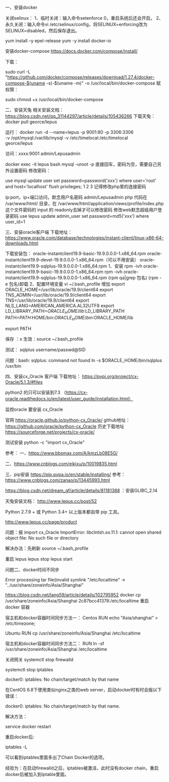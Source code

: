 一、安装docker

关闭selinux：
1、临时关闭：输入命令setenforce 0，重启系统后还会开启。
2、永久关闭：输入命令vi /etc/selinux/config，将SELINUX=enforcing改为SELINUX=disabled，然后保存退出。

yum install –y epel-release
yum -y install docker-io

安装docker-compose
https://docs.docker.com/compose/install/

下载：


sudo curl -L "https://github.com/docker/compose/releases/download/1.27.4/docker-compose-$(uname -s)-$(uname -m)" -o /usr/local/bin/docker-compose
赋权限：


sudo chmod +x /usr/local/bin/docker-compose

二、安装天兔
相关安装文档：
https://blog.csdn.net/qq_31144297/article/details/105436266
下载天兔：
docker pull georce/lepus

运行：
docker run -d --name=lepus -p 9001:80 -p 3306:3306 \
-v /opt/mysql:/var/lib/mysql -v /etc/timelocal:/etc/timelocal \
georce/lepus

访问：xxxx:9001 admin/Lepusadmin



docker exec -it lepus bash
mysql -uroot -p 直接回车，密码为空，需要自己另外设置密码
修改密码：


use mysql
update user set password=password('xxx') where user='root' and host='localhost'
flush privileges;
1
2
3
记得修改php里的连接密码


ip:port，ip+端口访问，默念用户名密码 admin/Lepusadmin
php 代码在 /var/www/html/ 目录，在 /var/www/html/application/views/profile/index.php 这个文件密码的 input 的 readonly去掉才可以修改密码
修改web默念超级用户登录密码
use lepus
update admin_user set password=md5('xxx') where user_id=1


三、安装oracle客户端
下载地址：https://www.oracle.com/database/technologies/instant-client/linux-x86-64-downloads.html

下载安装包：
oracle-instantclient19.9-basic-19.9.0.0.0-1.x86_64.rpm
oracle-instantclient19.9-devel-19.9.0.0.0-1.x86_64.rpm（可以不用安装）
oracle-instantclient19.9-sqlplus-19.9.0.0.0-1.x86_64.rpm
1、安装
rpm -ivh oracle-instantclient19.9-basic-19.9.0.0.0-1.x86_64.rpm
rpm -ivh oracle-instantclient19.9-sqlplus-19.9.0.0.0-1.x86_64.rpm
(rpm qa|grep 包名)
(rpm -e 包名)卸载
2、配置环境变量
vi ~/.bash_profile
增加
export ORACLE_HOME=/usr/lib/oracle/19.9/client64
export TNS_ADMIN=/usr/lib/oracle/19.9/client64
export TNS=/usr/lib/oracle/19.9/client64
export NLS_LANG=AMERICAN_AMERICA.AL32UTF8
export LD_LIBRARY_PATH=$ORACLE_HOME/lib:$LD_LIBRARY_PATH
PATH=$PATH:$HOME/bin:$ORACLE_HOME/bin:$ORACLE_HOME/lib

export PATH

保存 ：x
生效：source ~/.bash_profile

测试：
sqlplus username/passwd@SID

问题：bash: sqlplus: command not found
ln -s $ORACLE_HOME/bin/sqlplus /usr/bin

四、安装cx_Oracle 客户端
下载地址：
https://pypi.org/project/cx-Oracle/5.1.3/#files

python2 的只可以安装到7.3 （https://cx-oracle.readthedocs.io/en/latest/user_guide/installation.html）

监控oracle 要安装 cx_Oracle

官网
https://oracle.github.io/python-cx_Oracle/
github地址：
https://github.com/oracle/python-cx_Oracle
历史下载地址
https://sourceforge.net/projects/cx-oracle/


测试安装
python -c "import cx_Oracle"



参考：
一、https://www.bbsmax.com/A/kmzLb08E5G/

二、https://www.cnblogs.com/eikixu/p/10019835.html

三、pip安装
https://pip.pypa.io/en/stable/installing/
参考：https://www.cnblogs.com/zanao/p/13445993.html



https://blog.csdn.net/dream_gf/article/details/81181388 ：安装GLIBC_2.14


天兔安装文档：
http://www.lepus.cc/post/52

Python 2.7.9 + 或 Python 3.4+ 以上版本都自带 pip 工具。

http://www.lepus.cc/page/product


问题：报
 import cx_Oracle
ImportError: libclntsh.so.11.1: cannot open shared object file: No such file or directory

解决办法：先刷新 source ~/.bash_profile

重启 lepus
lepus stop
lepus start

问题二、docker时间不同步


Error processing tar file(invalid symlink "/etc/localtime" -> "../usr/share/zoneinfo/Asia/Shanghai"


https://blog.csdn.net/lang59/article/details/102795952
docker cp /usr/share/zoneinfo/Asia/Shanghai 2c87bcc41378:/etc/localtime 
重启 docker 容器


宿主机和docker容器时间同步方法一：
Centos
RUN echo "Asia/shanghai" > /etc/timezone;

Ubuntu
RUN cp /usr/share/zoneinfo/Asia/Shanghai /etc/localtime

宿主机和docker容器时间同步方法二：
RUN ln -sf /usr/share/zoneinfo/Asia/Shanghai /etc/localtime



关闭网关
systemctl stop firewalld
 
systemctl stop iptables


docker0: iptables: No chain/target/match by that name

在CentOS 6.8下使用类似nginx之类的web server，启动docker时有时会报以下错误：

docker0: iptables: No chain/target/match by that name.

解决方法：

service docker restart  

重启docker后:

iptables -L

可以看到iptables里面多出了Chain Docker的选项。  

经验为：在启动firewalld之后，iptables被激活，此时没有docker chain，重启docker后被加入到iptable里面。